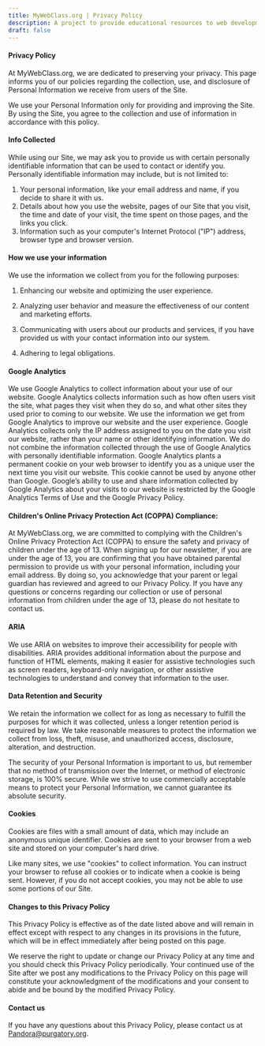 ```yaml
---
title: MyWebClass.org | Privacy Policy
description: A project to provide educational resources to web development teachers
draft: false
---
```

#### Privacy Policy

At MyWebClass.org, we are dedicated to preserving your privacy. This page informs you of our policies regarding the collection, use, and disclosure of Personal Information we receive from users of the Site.

We use your Personal Information only for providing and improving the Site. By using the Site, you agree to the collection and use of information in accordance with this policy.

#### Info Collected

While using our Site, we may ask you to provide us with certain personally identifiable information that can be used to contact or identify you. Personally identifiable information may include, but is not limited to:
1. Your personal information, like your email address and name, if you decide to
                            share it with us.
2. Details about how you use the website, pages of our Site that you visit, the
                            time and date of your visit, the time spent on those pages, and the links you click.
3. Information such as your computer's Internet Protocol ("IP") address, browser
                            type and browser version.


#### How we use your information

We use the information we collect from you for the following purposes:

1. Enhancing our website and optimizing the user experience.

2. Analyzing user behavior and measure the effectiveness of our content and marketing efforts.

3. Communicating with users about our products and services, if you have provided us with your contact information into our system.

4. Adhering to legal obligations.

#### Google Analytics

We use Google Analytics to collect information about your use of our website. Google Analytics 
                        collects information such as how often users visit the site, what pages they visit when they do
                        so, and what other sites they used prior to coming to our website. We use the information we get
                        from Google Analytics to improve our website and the user experience. Google Analytics collects
                        only the IP address assigned to you on the date you visit our website, rather than your name or
                        other identifying information. We do not combine the information collected through the use of
                        Google Analytics with personally identifiable information. Google Analytics plants a permanent
                        cookie on your web browser to identify you as a unique user the next time you visit our website.
                        This cookie cannot be used by anyone other than Google. Google’s ability to use and share
                        information collected by Google Analytics about your visits to our website is restricted by the
                        Google Analytics Terms of Use and the Google Privacy Policy.

#### Children's Online Privacy Protection Act (COPPA) Compliance: 
At MyWebClass.org, we are committed to complying with the Children's Online Privacy Protection Act (COPPA) to ensure the safety and privacy of children under the age of 13. When signing up for our newsletter, if you are under the age of 13, you are confirming that you have obtained parental permission to provide us with your personal information, including your email address. By doing so, you acknowledge that your parent or legal guardian has reviewed and agreed to our Privacy Policy. If you have any questions or concerns regarding our collection or use of personal information from children under the age of 13, please do not hesitate to contact us.

#### ARIA

We use ARIA on websites to improve their accessibility for people with disabilities. ARIA provides additional information 
about the purpose and function of HTML elements, making it easier for assistive technologies such as screen readers, 
keyboard-only navigation, or other assistive technologies to understand and convey that information to the user.

#### Data Retention and Security

We retain the information we collect for as long as necessary to fulfill the purposes for which
                        it was collected, unless a longer retention period is required by law. We take reasonable
                        measures to protect the information we collect from loss, theft, misuse, and unauthorized
                        access, disclosure, alteration, and destruction.

The security of your Personal Information is important to us, but remember that no method of
                    transmission over the Internet, or method of electronic storage, is 100% secure. While we strive to
                    use commercially acceptable means to protect your Personal Information, we cannot guarantee its
                    absolute security.

#### Cookies
Cookies are files with a small amount of data, which may include an anonymous unique identifier.
                        Cookies are sent to your browser from a web site and stored on your computer's hard drive.

Like many sites, we use "cookies" to collect information. You can instruct your browser to refuse
                        all cookies or to indicate when a cookie is being sent. However, if you do not accept cookies,
                        you may not be able to use some portions of our Site.

#### Changes to this Privacy Policy

This Privacy Policy is effective as of the date listed above and will remain in effect except with respect to any changes in its provisions in the future, which will be in effect immediately after being posted on this page.

We reserve the right to update or change our Privacy Policy at any time and you should check this
                        Privacy Policy periodically. Your continued use of the Site after we post any modifications to
                        the Privacy Policy on this page will constitute your acknowledgment of the modifications and your
                        consent to abide and be bound by the modified Privacy Policy.

#### Contact us
               
If you have any questions about this Privacy Policy, please contact us at Pandora@purgatory.org.
